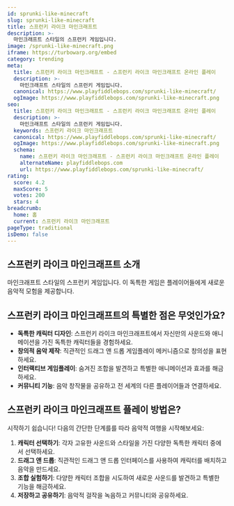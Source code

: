 ```yaml
---
id: sprunki-like-minecraft
slug: sprunki-like-minecraft
title: 스프런키 라이크 마인크래프트
description: >-
  마인크래프트 스타일의 스프런키 게임입니다.
image: /sprunki-like-minecraft.png
iframe: https://turbowarp.org/embed
category: trending
meta:
  title: 스프런키 라이크 마인크래프트 - 스프런키 라이크 마인크래프트 온라인 플레이
  description: >-
    마인크래프트 스타일의 스프런키 게임입니다.
  canonical: https://www.playfiddlebops.com/sprunki-like-minecraft/
  ogImage: https://www.playfiddlebops.com/sprunki-like-minecraft.png
seo:
  title: 스프런키 라이크 마인크래프트 - 스프런키 라이크 마인크래프트 온라인 플레이
  description: >-
    마인크래프트 스타일의 스프런키 게임입니다.
  keywords: 스프런키 라이크 마인크래프트
  canonical: https://www.playfiddlebops.com/sprunki-like-minecraft/
  ogImage: https://www.playfiddlebops.com/sprunki-like-minecraft.png
  schema:
    name: 스프런키 라이크 마인크래프트 - 스프런키 라이크 마인크래프트 온라인 플레이
    alternateName: playfiddlebops.com
    url: https://www.playfiddlebops.com/sprunki-like-minecraft/
rating:
  score: 4.2
  maxScore: 5
  votes: 200
  stars: 4
breadcrumb:
  home: 홈
  current: 스프런키 라이크 마인크래프트
pageType: traditional
isDemo: false
---
```


## 스프런키 라이크 마인크래프트 소개

마인크래프트 스타일의 스프런키 게임입니다. 이 독특한 게임은 플레이어들에게 새로운 음악적 모험을 제공합니다.

## 스프런키 라이크 마인크래프트의 특별한 점은 무엇인가요?

- **독특한 캐릭터 디자인**: 스프런키 라이크 마인크래프트에서 자신만의 사운드와 애니메이션을 가진 독특한 캐릭터들을 경험하세요.
- **창의적 음악 제작**: 직관적인 드래그 앤 드롭 게임플레이 메커니즘으로 창의성을 표현하세요.
- **인터랙티브 게임플레이**: 숨겨진 조합을 발견하고 특별한 애니메이션과 효과를 해금하세요.
- **커뮤니티 기능**: 음악 창작물을 공유하고 전 세계의 다른 플레이어들과 연결하세요.

## 스프런키 라이크 마인크래프트 플레이 방법은?

시작하기 쉽습니다\! 다음의 간단한 단계를를 따라 음악적 여행을 시작해보세요:

1. **캐릭터 선택하기**: 각자 고유한 사운드와 스타일을 가진 다양한 독특한 캐릭터 중에서 선택하세요.
1. **드래그 앤 드롭**: 직관적인 드래그 앤 드롭 인터페이스를 사용하여 캐릭터를 배치하고 음악을 만드세요.
1. **조합 실험하기**: 다양한 캐릭터 조합을 시도하여 새로운 사운드를 발견하고 특별한 기능을 해금하세요.
1. **저장하고 공유하기**: 음악적 걸작을 녹음하고 커뮤니티와 공유하세요.
